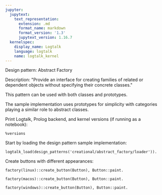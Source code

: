 ```yaml
---
jupyter:
  jupytext:
    text_representation:
      extension: .md
      format_name: markdown
      format_version: '1.3'
      jupytext_version: 1.16.7
  kernelspec:
    display_name: Logtalk
    language: logtalk
    name: logtalk_kernel
---
```


<!--
________________________________________________________________________

This file is part of Logtalk <https://logtalk.org/>  
SPDX-FileCopyrightText: 1998-2025 Paulo Moura <pmoura@logtalk.org>  
SPDX-License-Identifier: Apache-2.0

Licensed under the Apache License, Version 2.0 (the "License");
you may not use this file except in compliance with the License.
You may obtain a copy of the License at

    http://www.apache.org/licenses/LICENSE-2.0

Unless required by applicable law or agreed to in writing, software
distributed under the License is distributed on an "AS IS" BASIS,
WITHOUT WARRANTIES OR CONDITIONS OF ANY KIND, either express or implied.
See the License for the specific language governing permissions and
limitations under the License.
________________________________________________________________________
-->

Design pattern:
	Abstract Factory

Description:
	"Provide an interface for creating families of related or dependent
	objects without specifying their concrete classes."

This pattern can be used with both classes and prototypes.

The sample implementation uses prototypes for simplicity with categories
playing a similar role to abstract classes.

Print Logtalk, Prolog backend, and kernel versions (if running as a notebook):

```logtalk
%versions
```

Start by loading the design pattern sample implementation:

```logtalk
logtalk_load(design_patterns('creational/abstract_factory/loader')).
```

Create buttons with different appearances:

```logtalk
factory(linux)::create_button(Button), Button::paint.
```

<!--
Render a button in a Linux style
Button = o1

true.
-->

```logtalk
factory(macos)::create_button(Button), Button::paint.
```

<!--
Render a button in a macOS style
Button = o2

true.
-->

```logtalk
factory(windows)::create_button(Button), Button::paint.
```

<!--
Render a button in a Windows style
Button = o3

true.
-->
